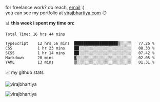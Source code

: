 for freelance work? do reach, [email](mailto:vlbhartiya@gmail.com) :)<br/>
you can see my portfolio at [virajbhartiya.com](https://virajbhartiya.com) :D

📊 **this week i spent my time on:**

<!--START_SECTION:waka-->

```txt
Total Time: 16 hrs 44 mins

TypeScript    12 hrs 56 mins  ███████████████████▒░░░░░   77.26 %
CSS           1 hr 23 mins    ██░░░░░░░░░░░░░░░░░░░░░░░   08.33 %
SCSS          1 hr 14 mins    ██░░░░░░░░░░░░░░░░░░░░░░░   07.42 %
Markdown      20 mins         ▓░░░░░░░░░░░░░░░░░░░░░░░░   02.05 %
YAML          13 mins         ▒░░░░░░░░░░░░░░░░░░░░░░░░   01.31 %
```

<!--END_SECTION:waka-->

📈 my github stats
<p align="left"> <img src="https://github-readme-streak-stats.herokuapp.com/?user=virajbhartiya&theme=tokyonight&hide_border=true" alt="virajbhartiya" /> </p>
<p align="left"> <img src="https://komarev.com/ghpvc/?username=virajbhartiya&color=blue" alt="virajbhartiya" /> </p>
